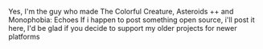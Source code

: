 Yes, I'm the guy who made The Colorful Creature, Asteroids ++ and Monophobia: Echoes
If i happen to post something open source, i'll post it here, I'd be glad if you decide to support my older projects for newer platforms
